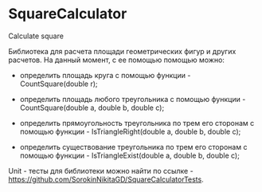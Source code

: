# SquareCalculator

Calculate square

Библиотека для расчета площади геометрических фигур и других расчетов. На данный момент, с ее помощью помощью можно:

- определить площадь круга с помощью функции - CountSquare(double r);

- определить площадь любого треугольника с помощью функции - CountSquare(double a, double b, double c);

- определить прямоугольность треугольника по трем его сторонам с помощью функции - IsTriangleRight(double a, double b, double c);

- определить существование треугольника по трем его сторонам с помощью функции - IsTriangleExist(double a, double b, double c);

Unit - тесты для библиотеки можно найти по ссылке - https://github.com/SorokinNikitaGD/SquareCalculatorTests.
